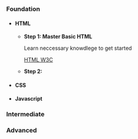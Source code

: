 
### Foundation
- #### HTML
  - **Step 1: Master Basic HTML**

    Learn neccessary knowdlege to get started
    
    [HTML W3C](https://www.w3schools.com/html/)

  - **Step 2:**
  
 - #### CSS
 - #### Javascript

### Intermediate


### Advanced
